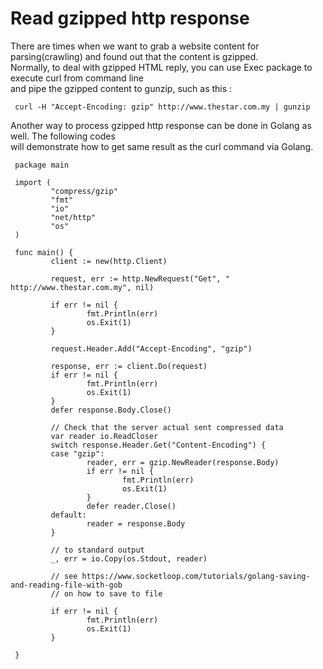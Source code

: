 # Read gzipped http response



There are times when we want to grab a website content for parsing(crawling) and found out that the content is gzipped.   
Normally, to deal with gzipped HTML reply, you can use Exec package to execute curl from command line   
and pipe the gzipped content to gunzip, such as this :  

```
 curl -H "Accept-Encoding: gzip" http://www.thestar.com.my | gunzip
 ```
 
Another way to process gzipped http response can be done in Golang as well. The following codes  
will demonstrate how to get same result as the curl command via Golang.   


```golang
 package main

 import (
         "compress/gzip"
         "fmt"
         "io"
         "net/http"
         "os"
 )

 func main() {
         client := new(http.Client)

         request, err := http.NewRequest("Get", " http://www.thestar.com.my", nil)

         if err != nil {
                 fmt.Println(err)
                 os.Exit(1)
         }

         request.Header.Add("Accept-Encoding", "gzip")

         response, err := client.Do(request)
         if err != nil {
                 fmt.Println(err)
                 os.Exit(1)
         }
         defer response.Body.Close()

         // Check that the server actual sent compressed data
         var reader io.ReadCloser
         switch response.Header.Get("Content-Encoding") {
         case "gzip":
                 reader, err = gzip.NewReader(response.Body)
                 if err != nil {
                         fmt.Println(err)
                         os.Exit(1)
                 }
                 defer reader.Close()
         default:
                 reader = response.Body
         }

         // to standard output
         _, err = io.Copy(os.Stdout, reader)

         // see https://www.socketloop.com/tutorials/golang-saving-and-reading-file-with-gob
         // on how to save to file

         if err != nil {
                 fmt.Println(err)
                 os.Exit(1)
         }

 }
 ```
